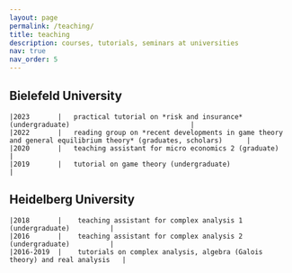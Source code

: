 ```yaml
---
layout: page
permalink: /teaching/
title: teaching
description: courses, tutorials, seminars at universities
nav: true
nav_order: 5
---
```


## Bielefeld University
    |2023       |   practical tutorial on *risk and insurance* (undergraduate)								|
    |2022       |   reading group on *recent developments in game theory and general equilibrium theory* (graduates, scholars)		|
    |2020       |   teaching assistant for micro economics 2 (graduate)									|
    |2019       |   tutorial on game theory (undergraduate)										|
     
## Heidelberg University
    |2018       |    teaching assistant for complex analysis 1 (undergraduate)			|
    |2016       |    teaching assistant for complex analysis 2 (undergraduate)			|
    |2016-2019  |    tutorials on complex analysis, algebra (Galois theory) and real analysis	|
